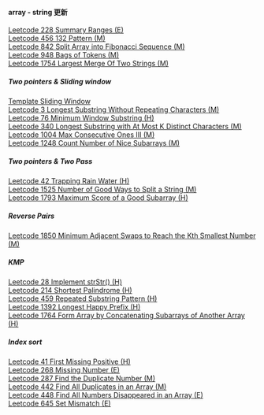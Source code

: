 #### array - string 更新

[Leetcode 228 Summary Ranges (E)](https://github.com/zjkang/ds_algorithm/blob/main/python/array_string/leetcode_0228_summary_ranges_easy.py)\
[Leetcode 456 132 Pattern (M)](https://github.com/zjkang/ds_algorithm/blob/main/python/array_string/leetcode_0456_132_pattern_medium.py)\
[Leetcode 842 Split Array into Fibonacci Sequence (M)](https://github.com/zjkang/ds_algorithm/blob/main/python/array_string/leetcode_0842_split_array_into_fibonacci_sequence.py)\
[Leetcode 948 Bags of Tokens (M)](https://github.com/zjkang/ds_algorithm/blob/main/python/array_string/leetcode_0948_bags_of_tokens_medium.py)\
[Leetcode 1754 Largest Merge Of Two Strings (M)](https://github.com/zjkang/ds_algorithm/blob/main/python/array_string/leetcode_1754_largest_merge_of_two_strings.py)

##### Two pointers & Sliding window

[Template Sliding Window](https://github.com/zjkang/ds_algorithm/blob/main/python/array_string/template_sliding_window.py)\
[Leetcode 3 Longest Substring Without Repeating Characters (M)](https://github.com/zjkang/ds_algorithm/blob/main/python/array_string/leetcode_0003_longest_substring_without_repeating_characters.py)\
[Leetcode 76 Minimum Window Substring (H)](https://github.com/zjkang/ds_algorithm/blob/main/python/array_string/leetcode_0076_minimum_window_substring.py)\
[Leetcode 340 Longest Substring with At Most K Distinct Characters (M)](https://github.com/zjkang/ds_algorithm/blob/main/python/array_string/leetcode_0340_longest_substring_with_at_most_K_distinct_characters.py)\
[Leetcode 1004 Max Consecutive Ones III (M)](https://github.com/zjkang/ds_algorithm/blob/main/python/array_string/leetcode_1004_max_consecutive_ones_iii.py)\
[Leetcode 1248 Count Number of Nice Subarrays (M)
](https://github.com/zjkang/ds_algorithm/blob/main/python/array_string/leetcode_1248_count_number_of_nice_subarrays.py)

##### Two pointers & Two Pass

[Leetcode 42 Trapping Rain Water (H)](https://github.com/zjkang/ds_algorithm/blob/main/python/array_string/leetcode_0042_trapping_rain_water.py)\
[Leetcode 1525 Number of Good Ways to Split a String (M)](https://github.com/zjkang/ds_algorithm/blob/main/python/array_string/leetcode_1525_number_of_good_ways_to_split_a_string.py)\
[Leetcode 1793 Maximum Score of a Good Subarray (H)](https://github.com/zjkang/ds_algorithm/blob/main/python/array_string/leetcode_1793_maximum_score_of_a_good_subarray.py)

##### Reverse Pairs

[Leetcode 1850 Minimum Adjacent Swaps to Reach the Kth Smallest Number (M)](https://github.com/zjkang/ds_algorithm/blob/main/python/array_string/leetcode_1850_minimum_adjacent_swaps_to_reach_the_kth_smallest_number.py)

##### KMP

[Leetcode 28 Implement strStr() (H)](https://github.com/zjkang/ds_algorithm/blob/main/python/array_string/leetcode_28_implement_strStr.py)\
[Leetcode 214 Shortest Palindrome (H)](https://github.com/zjkang/ds_algorithm/blob/main/python/array_string/leetcode_0214_shortest_palindrome.py)\
[Leetcode 459 Repeated Substring Pattern (H)](https://github.com/zjkang/ds_algorithm/blob/main/python/array_string/leetcode_0459_repeated_substring_pattern.py)\
[Leetcode 1392 Longest Happy Prefix (H)](https://github.com/zjkang/ds_algorithm/blob/main/python/array_string/leetcode_1392_longest_happy_prefix.py)\
[Leetcode 1764 Form Array by Concatenating Subarrays of Another Array (H)](https://github.com/zjkang/ds_algorithm/blob/main/python/array_string/leetcode_1764_form_array_by_concatenating_subarrays_of_another_array.py)

##### Index sort

[Leetcode 41 First Missing Positive (H)](https://github.com/zjkang/ds_algorithm/blob/main/python/array_string/leetcode_0041_first_missing_positive.py)\
[Leetcode 268 Missing Number (E)](https://github.com/zjkang/ds_algorithm/blob/main/python/array_string/leetcode_0268_missing_number.py)\
[Leetcode 287 Find the Duplicate Number (M)](https://github.com/zjkang/ds_algorithm/blob/main/python/array_string/leetcode_0287_find_the_duplicate_number.py)\
[Leetcode 442 Find All Duplicates in an Array (M)](https://github.com/zjkang/ds_algorithm/blob/main/python/array_string/leetcode_0442_find_all_duplicates_in_an_array.py)\
[Leetcode 448 Find All Numbers Disappeared in an Array (E)](https://github.com/zjkang/ds_algorithm/blob/main/python/array_string/leetcode_0448_find_all_numbers_disappeared_in_an_array.py)\
[Leetcode 645 Set Mismatch (E)](https://github.com/zjkang/ds_algorithm/blob/main/python/array_string/leetcode_0645_set_mismatch.py)
